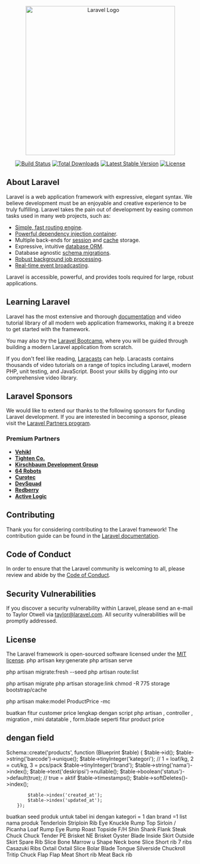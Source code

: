 <p align="center"><a href="https://laravel.com" target="_blank"><img src="https://raw.githubusercontent.com/laravel/art/master/logo-lockup/5%20SVG/2%20CMYK/1%20Full%20Color/laravel-logolockup-cmyk-red.svg" width="400" alt="Laravel Logo"></a></p>

<p align="center">
<a href="https://github.com/laravel/framework/actions"><img src="https://github.com/laravel/framework/workflows/tests/badge.svg" alt="Build Status"></a>
<a href="https://packagist.org/packages/laravel/framework"><img src="https://img.shields.io/packagist/dt/laravel/framework" alt="Total Downloads"></a>
<a href="https://packagist.org/packages/laravel/framework"><img src="https://img.shields.io/packagist/v/laravel/framework" alt="Latest Stable Version"></a>
<a href="https://packagist.org/packages/laravel/framework"><img src="https://img.shields.io/packagist/l/laravel/framework" alt="License"></a>
</p>

## About Laravel

Laravel is a web application framework with expressive, elegant syntax. We believe development must be an enjoyable and creative experience to be truly fulfilling. Laravel takes the pain out of development by easing common tasks used in many web projects, such as:

- [Simple, fast routing engine](https://laravel.com/docs/routing).
- [Powerful dependency injection container](https://laravel.com/docs/container).
- Multiple back-ends for [session](https://laravel.com/docs/session) and [cache](https://laravel.com/docs/cache) storage.
- Expressive, intuitive [database ORM](https://laravel.com/docs/eloquent).
- Database agnostic [schema migrations](https://laravel.com/docs/migrations).
- [Robust background job processing](https://laravel.com/docs/queues).
- [Real-time event broadcasting](https://laravel.com/docs/broadcasting).

Laravel is accessible, powerful, and provides tools required for large, robust applications.

## Learning Laravel

Laravel has the most extensive and thorough [documentation](https://laravel.com/docs) and video tutorial library of all modern web application frameworks, making it a breeze to get started with the framework.

You may also try the [Laravel Bootcamp](https://bootcamp.laravel.com), where you will be guided through building a modern Laravel application from scratch.

If you don't feel like reading, [Laracasts](https://laracasts.com) can help. Laracasts contains thousands of video tutorials on a range of topics including Laravel, modern PHP, unit testing, and JavaScript. Boost your skills by digging into our comprehensive video library.

## Laravel Sponsors

We would like to extend our thanks to the following sponsors for funding Laravel development. If you are interested in becoming a sponsor, please visit the [Laravel Partners program](https://partners.laravel.com).

### Premium Partners

- **[Vehikl](https://vehikl.com)**
- **[Tighten Co.](https://tighten.co)**
- **[Kirschbaum Development Group](https://kirschbaumdevelopment.com)**
- **[64 Robots](https://64robots.com)**
- **[Curotec](https://www.curotec.com/services/technologies/laravel)**
- **[DevSquad](https://devsquad.com/hire-laravel-developers)**
- **[Redberry](https://redberry.international/laravel-development)**
- **[Active Logic](https://activelogic.com)**

## Contributing

Thank you for considering contributing to the Laravel framework! The contribution guide can be found in the [Laravel documentation](https://laravel.com/docs/contributions).

## Code of Conduct

In order to ensure that the Laravel community is welcoming to all, please review and abide by the [Code of Conduct](https://laravel.com/docs/contributions#code-of-conduct).

## Security Vulnerabilities

If you discover a security vulnerability within Laravel, please send an e-mail to Taylor Otwell via [taylor@laravel.com](mailto:taylor@laravel.com). All security vulnerabilities will be promptly addressed.

## License

The Laravel framework is open-sourced software licensed under the [MIT license](https://opensource.org/licenses/MIT).
php artisan key:generate
php artisan serve

php artisan migrate:fresh --seed
php artisan route:list

php artisan migrate
php artisan storage:link
chmod -R 775 storage bootstrap/cache

php artisan make:model ProductPrice -mc

buatkan fitur customer price lengkap dengan script php artisan , controller , migration , mini datatable , form.blade
seperti fitur product price

dengan field
- 


 Schema::create('products', function (Blueprint $table) {
            $table->id();
            $table->string('barcode')->unique();
            $table->tinyInteger('kategori'); // 1 = loaf/kg, 2 = cut/kg, 3 = pcs/pack
            $table->tinyInteger('brand');
            $table->string('nama')->index();
            $table->text('deskripsi')->nullable();
            $table->boolean('status')->default(true); // true = aktif
            $table->timestamps();
            $table->softDeletes()->index();

            $table->index('created_at');
            $table->index('updated_at');
        });

buatkan seed produk untuk tabel ini dengan kategori = 1 dan brand =1
list nama produk
Tenderloin
Striploin
Rib Eye
Knuckle
Rump
Top Sirloin / Picanha Loaf
Rump Eye
Rump Roast
Topside
F/H Shin Shank
Flank Steak
Chuck
Chuck Tender
PE Brisket
NE Brisket
Oyster Blade
Inside Skirt
Outside Skirt
Spare Rib Slice
Bone Marrow u Shape
Neck bone Slice
Short rib 7 ribs
Casazuki Ribs
Oxtail
Oxtail Slice
Bolar Blade
Tongue
Silverside
Chuckroll
Tritip
Chuck Flap
Flap Meat
Short rib Meat
Back rib
